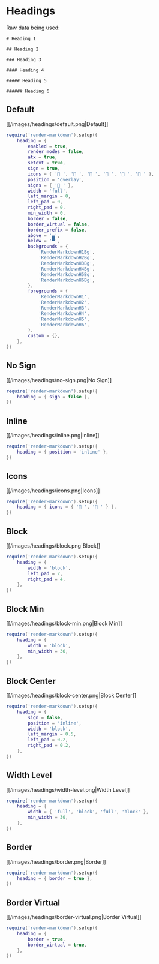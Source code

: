 # Headings

Raw data being used:

````text
# Heading 1

## Heading 2

### Heading 3

#### Heading 4

##### Heading 5

###### Heading 6
````

## Default

[[/images/headings/default.png|Default]]

```lua
require('render-markdown').setup({
    heading = {
        enabled = true,
        render_modes = false,
        atx = true,
        setext = true,
        sign = true,
        icons = { '󰲡 ', '󰲣 ', '󰲥 ', '󰲧 ', '󰲩 ', '󰲫 ' },
        position = 'overlay',
        signs = { '󰫎 ' },
        width = 'full',
        left_margin = 0,
        left_pad = 0,
        right_pad = 0,
        min_width = 0,
        border = false,
        border_virtual = false,
        border_prefix = false,
        above = '▄',
        below = '▀',
        backgrounds = {
            'RenderMarkdownH1Bg',
            'RenderMarkdownH2Bg',
            'RenderMarkdownH3Bg',
            'RenderMarkdownH4Bg',
            'RenderMarkdownH5Bg',
            'RenderMarkdownH6Bg',
        },
        foregrounds = {
            'RenderMarkdownH1',
            'RenderMarkdownH2',
            'RenderMarkdownH3',
            'RenderMarkdownH4',
            'RenderMarkdownH5',
            'RenderMarkdownH6',
        },
        custom = {},
    },
})
```

## No Sign

[[/images/headings/no-sign.png|No Sign]]

```lua
require('render-markdown').setup({
    heading = { sign = false },
})
```

## Inline

[[/images/headings/inline.png|Inline]]

```lua
require('render-markdown').setup({
    heading = { position = 'inline' },
})
```

## Icons

[[/images/headings/icons.png|Icons]]

```lua
require('render-markdown').setup({
    heading = { icons = { '󰼏 ', '󰎨 ' } },
})
```

## Block

[[/images/headings/block.png|Block]]

```lua
require('render-markdown').setup({
    heading = {
        width = 'block',
        left_pad = 2,
        right_pad = 4,
    },
})
```

## Block Min

[[/images/headings/block-min.png|Block Min]]

```lua
require('render-markdown').setup({
    heading = {
        width = 'block',
        min_width = 30,
    },
})
```

## Block Center

[[/images/headings/block-center.png|Block Center]]

```lua
require('render-markdown').setup({
    heading = {
        sign = false,
        position = 'inline',
        width = 'block',
        left_margin = 0.5,
        left_pad = 0.2,
        right_pad = 0.2,
    },
})
```

## Width Level

[[/images/headings/width-level.png|Width Level]]

```lua
require('render-markdown').setup({
    heading = {
        width = { 'full', 'block', 'full', 'block' },
        min_width = 30,
    },
})
```

## Border

[[/images/headings/border.png|Border]]

```lua
require('render-markdown').setup({
    heading = { border = true },
})
```

## Border Virtual

[[/images/headings/border-virtual.png|Border Virtual]]

```lua
require('render-markdown').setup({
    heading = {
        border = true,
        border_virtual = true,
    },
})
```
